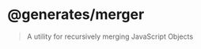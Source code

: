 # @generates/merger
> A utility for recursively merging JavaScript Objects

[licenseUrl]: https://github.com/generates/generates/blob/main/packages/merger/LICENSE
